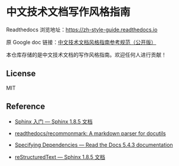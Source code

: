 # 中文技术文档写作风格指南

Readthedocs 浏览地址：<https://zh-style-guide.readthedocs.io>

原 Google doc 链接：[中文技术文档风格指南参考规范（公开版）](https://docs.google.com/document/d/1xHO_l63RvpOdY2jP4XtQaPtbElu2I4tTBHeilMXfJ98/edit?usp=sharing)

本仓库存储的是中文技术文档的写作风格指南。欢迎任何人进行贡献！

## License

MIT

## Reference

- [Sphinx 入门 — Sphinx 1.8.5 文档](https://sphinx-doc.readthedocs.io/zh_CN/master/usage/quickstart.html#adding-content)

- [readthedocs/recommonmark: A markdown parser for docutils](https://github.com/readthedocs/recommonmark#linking-to-headings-in-other-files)

- [Specifying Dependencies — Read the Docs 5.4.3 documentation](https://docs.readthedocs.io/en/latest/guides/specifying-dependencies.html)

- [reStructuredText — Sphinx 1.8.5 文档](https://sphinx-doc.readthedocs.io/zh_CN/master/usage/restructuredtext/index.html)
